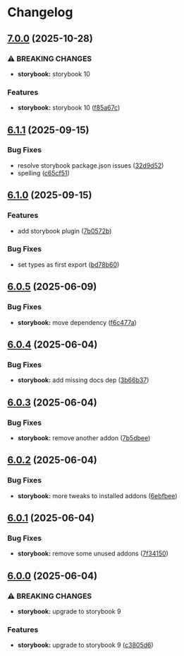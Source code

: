 # Changelog

## [7.0.0](https://github.com/fusionary/web-configs/compare/storybook-config@v6.1.1...storybook-config@v7.0.0) (2025-10-28)


### ⚠ BREAKING CHANGES

* **storybook:** storybook 10

### Features

* **storybook:** storybook 10 ([f85a67c](https://github.com/fusionary/web-configs/commit/f85a67c09f64f55dfb93f6ab5de4a3e836fe0fb2))

## [6.1.1](https://github.com/fusionary/web-configs/compare/storybook-config@v6.1.0...storybook-config@v6.1.1) (2025-09-15)


### Bug Fixes

* resolve storybook package.json issues ([32d9d52](https://github.com/fusionary/web-configs/commit/32d9d522139e3fc642a3e2fb3eca4b7aba007b67))
* spelling ([c65cf51](https://github.com/fusionary/web-configs/commit/c65cf517624330e819e38b1e08a9c63b5c267add))

## [6.1.0](https://github.com/fusionary/web-configs/compare/storybook-config@v6.0.5...storybook-config@v6.1.0) (2025-09-15)


### Features

* add storybook plugin ([7b0572b](https://github.com/fusionary/web-configs/commit/7b0572b6e1bab1375d1f86292a95644877c01b5b))


### Bug Fixes

* set types as first export ([bd78b60](https://github.com/fusionary/web-configs/commit/bd78b60ba2363c76d695c13ee4046d1897792908))

## [6.0.5](https://github.com/fusionary/web-configs/compare/storybook-config@v6.0.4...storybook-config@v6.0.5) (2025-06-09)


### Bug Fixes

* **storybook:** move dependency ([f6c477a](https://github.com/fusionary/web-configs/commit/f6c477a265b8fdd553eb260a474e0058ab91b641))

## [6.0.4](https://github.com/fusionary/web-configs/compare/storybook-config@v6.0.3...storybook-config@v6.0.4) (2025-06-04)


### Bug Fixes

* **storybook:** add missing docs dep ([3b66b37](https://github.com/fusionary/web-configs/commit/3b66b374eba58558e4dbc8e2714c812f693b243b))

## [6.0.3](https://github.com/fusionary/web-configs/compare/storybook-config@v6.0.2...storybook-config@v6.0.3) (2025-06-04)


### Bug Fixes

* **storybook:** remove another addon ([7b5dbee](https://github.com/fusionary/web-configs/commit/7b5dbeea7bf245dbf5a68e1cd9618d41139347ea))

## [6.0.2](https://github.com/fusionary/web-configs/compare/storybook-config@v6.0.1...storybook-config@v6.0.2) (2025-06-04)


### Bug Fixes

* **storybook:** more tweaks to installed addons ([6ebfbee](https://github.com/fusionary/web-configs/commit/6ebfbeec7a3cd39cf2f329ddc5043d5cb4dc45c0))

## [6.0.1](https://github.com/fusionary/web-configs/compare/storybook-config@v6.0.0...storybook-config@v6.0.1) (2025-06-04)


### Bug Fixes

* **storybook:** remove some unused addons ([7f34150](https://github.com/fusionary/web-configs/commit/7f3415029dd6e1c066d5f58ad1fc2200e5b8918a))

## [6.0.0](https://github.com/fusionary/web-configs/compare/storybook-config@v5.2.0...storybook-config@v6.0.0) (2025-06-04)


### ⚠ BREAKING CHANGES

* **storybook:** upgrade to storybook 9

### Features

* **storybook:** upgrade to storybook 9 ([c3805d6](https://github.com/fusionary/web-configs/commit/c3805d616a4dc4a975838064f17083f73e80e210))
